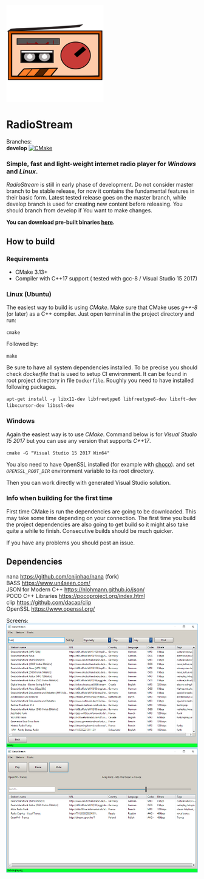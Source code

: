 ![logo](/resources/icon.png?raw=true)
# RadioStream  
Branches:  
**develop** [![CMake](https://github.com/khrynczenko/RadioStream/actions/workflows/cmake.yml/badge.svg?branch=develop)](https://github.com/khrynczenko/RadioStream/actions/workflows/cmake.yml)

### Simple, fast and light-weight internet radio player for *Windows* and *Linux*. 

*RadioStream* is still in early phase of development.
Do not consider master branch to be stable release, for now it contains
the fundamental features in their basic form.
Latest tested release goes on the master branch, while develop branch 
is used for creating new content before releasing.
You should branch from develop if You want to make changes.

**You can download pre-built binaries [here](https://github.com/khrynczenko/RadioStream/releases).**

## How to build
### Requirements
- CMake 3.13+
- Compiler with C++17 support ( tested with gcc-8 / Visual Studio 15 2017)

### Linux (Ubuntu)
The easiest way to build is using *CMake*. Make sure that CMake uses *g++-8* (or later) as a 
C++ compiler.
Just open terminal in the project directory and run:

`cmake`  

Followed by:

`make`

Be sure to have all system dependencies installed. To be precise you should check *dockerfile* that is used to setup CI environment. It can be found in 
root project directory in file `Dockerfile`. Roughly you need to have installed following packages.  

`apt-get install -y libx11-dev libfreetype6 libfreetype6-dev libxft-dev libxcursor-dev libssl-dev`

### Windows
Again the easiest way is to use *CMake*. Command below is for *Visual Studio 15 2017* but you can use any version that supports *C++17*.

`cmake -G "Visual Studio 15 2017 Win64"`

You also need to have OpenSSL installed (for example with [choco](https://chocolatey.org/packages/openssl)).
and set *`OPENSSL_ROOT_DIR`* environment variable to its root directory.

Then you can work directly with generated Visual Studio solution.

### Info when building for the first time
First time CMake is run the dependencies are going to be downloaded. 
This may take some time depending on your connection. The first time you build 
the project dependencies are also going to get build so it might also take quite 
a while to finish. Consecutive builds should be much quicker.

If you have any problems you should post an issue.

## Dependencies
nana https://github.com/cnjinhao/nana (fork)  
BASS https://www.un4seen.com/  
JSON for Modern C++ https://nlohmann.github.io/json/  
POCO C++ Libraries https://pocoproject.org/index.html  
clip https://github.com/dacap/clip  
OpenSSL https://www.openssl.org/

Screens:  
![search_page](/static/search_page.png?raw=true)
![play_page](/static/play_page.png?raw=true)

